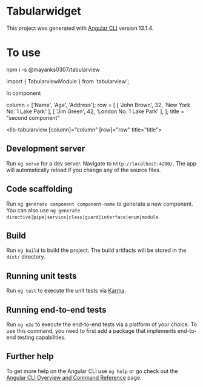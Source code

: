# Tabularwidget

This project was generated with [Angular CLI](https://github.com/angular/angular-cli) version 13.1.4.


# To use

npm i -s @mayanks0307/tabularview

import { TabularviewModule } from 'tabularview';

In component

column = ['Name', 'Age', 'Address'];
row = [
    [
      'John Brown',
      32,
      'New York No. 1 Lake Park'
    ],
    [
      'Jim Green',
      42,
      'London No. 1 Lake Park'
    ],
  ];
title = "second component"

<lib-tabularview
[column]="column"
[row]="row"
title="title">
</lib-tabularview>

## Development server

Run `ng serve` for a dev server. Navigate to `http://localhost:4200/`. The app will automatically reload if you change any of the source files.

## Code scaffolding

Run `ng generate component component-name` to generate a new component. You can also use `ng generate directive|pipe|service|class|guard|interface|enum|module`.

## Build

Run `ng build` to build the project. The build artifacts will be stored in the `dist/` directory.

## Running unit tests

Run `ng test` to execute the unit tests via [Karma](https://karma-runner.github.io).

## Running end-to-end tests

Run `ng e2e` to execute the end-to-end tests via a platform of your choice. To use this command, you need to first add a package that implements end-to-end testing capabilities.

## Further help

To get more help on the Angular CLI use `ng help` or go check out the [Angular CLI Overview and Command Reference](https://angular.io/cli) page.
